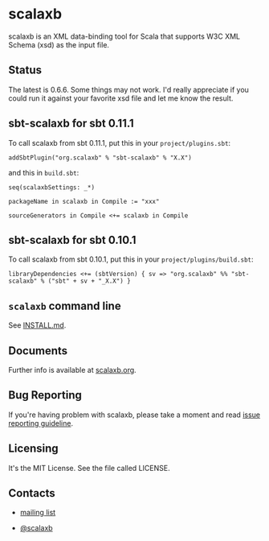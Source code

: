 scalaxb
=======

scalaxb is an XML data-binding tool for Scala that supports W3C XML 
Schema (xsd) as the input file.

Status
------

The latest is 0.6.6. Some things may not work.
I'd really appreciate if you could run it against your favorite xsd
file and let me know the result.

sbt-scalaxb for sbt 0.11.1
--------------------------

To call scalaxb from sbt 0.11.1, put this in your `project/plugins.sbt`:

    addSbtPlugin("org.scalaxb" % "sbt-scalaxb" % "X.X")
    
and this in `build.sbt`:

    seq(scalaxbSettings: _*)

    packageName in scalaxb in Compile := "xxx"

    sourceGenerators in Compile <+= scalaxb in Compile

sbt-scalaxb for sbt 0.10.1
--------------------------

To call scalaxb from sbt 0.10.1, put this in your `project/plugins/build.sbt`:

    libraryDependencies <+= (sbtVersion) { sv => "org.scalaxb" %% "sbt-scalaxb" % ("sbt" + sv + "_X.X") }

`scalaxb` command line
----------------------

See [INSTALL.md][1].

Documents
---------

Further info is available at [scalaxb.org](http://scalaxb.org/).

Bug Reporting
-------------

If you're having problem with scalaxb, please take a moment and read [issue reporting guideline](http://scalaxb.org/issue-reporting-guideline).

Licensing
---------

It's the MIT License. See the file called LICENSE.
     
Contacts
--------

- [mailing list](http://groups.google.com/group/scalaxb)
- [@scalaxb](http://twitter.com/scalaxb)

  [1]: https://github.com/eed3si9n/scalaxb/blob/master/INSTALL.md
